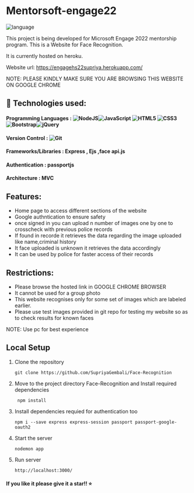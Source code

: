 # Mentorsoft-engage22

![language](https://img.shields.io/badge/-Microsoft%20Engage%2022-bluevoilet)

This project is being developed for Microsoft Engage 2022 mentorship program. This is a Website for Face Recognition.

It is currently hosted on heroku.

Website url: <a href = "https://engagehs22supriya.herokuapp.com/" target = "_blank">https://engagehs22supriya.herokuapp.com/</a> 

NOTE: PLEASE KINDLY MAKE SURE YOU ARE BROWSING THIS WEBSITE ON GOOGLE CHROME




##  🚩 Technologies used:
#### Programming Languages : <img alt="NodeJS" src="https://img.shields.io/badge/node.js-%2343853D.svg?style=for-the-badge&logo=node-dot-js&logoColor=white"/><img alt="JavaScript" src="https://img.shields.io/badge/javascript-%23323330.svg?style=for-the-badge&logo=javascript&logoColor=%23F7DF1E"/> <img alt="HTML5" src="https://img.shields.io/badge/html5-%23E34F26.svg?style=for-the-badge&logo=html5&logoColor=white"/> <img alt="CSS3" src="https://img.shields.io/badge/css3-%231572B6.svg?style=for-the-badge&logo=css3&logoColor=white"/><img alt="Bootstrap" src="https://img.shields.io/badge/bootstrap-%23563D7C.svg?style=for-the-badge&logo=bootstrap&logoColor=white"/><img alt="jQuery" src="https://img.shields.io/badge/jquery-%230769AD.svg?style=for-the-badge&logo=jquery&logoColor=white"/>  
#### Version Control : <img alt="Git" src="https://img.shields.io/badge/git-%23F05033.svg?style=for-the-badge&logo=git&logoColor=white"/>  
####  Frameworks/Libraries : Express , Ejs ,face api.js
#### Authentication : passportjs 
#### Architecture : MVC


## Features:
  - Home page to access different sections of the website
  - Google authntication to ensure safety
  - once signed in you can upload n number of images one by one to crosscheck with previous police records
  - If found in recorde it retrieves the data regarding the image uploaded like name,criminal history 
  - It face uploaded is unknown it retrieves the data accordingly 
  - It can be used by police for faster access of their records 
  

## Restrictions:
  - Please browse the hosted link in GOOGLE CHROME BROWSER
  - It cannot be used for a group photo
  - This website recognises only for some set of images which are labeled earlier.
  - Please use test images provided in git repo for testing my website so as to check results for known faces 
  

NOTE: Use pc for best experience

## Local Setup
  1. Clone the repository

     ```
     git clone https://github.com/SupriyaGembali/Face-Recognition
     
     ```

  2. Move to the project directory Face-Recognition and Install required dependencies
  
     ```
      npm install 
     
     ```
  3. Install dependencies requied for authentication too
   
     ```
     npm i --save express express-session passport passport-google-oauth2
     
     ```
  
  3. Start the server
  
     ```
     nodemon app 
     
     ``` 
  3. Run server
  
     ```
     http://localhost:3000/
     
     ``` 


#### If you like it please give it a star!! ⭐



